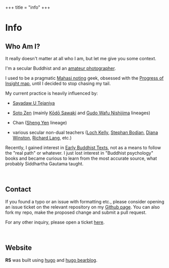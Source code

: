+++
title = "info"
+++

# Info

## Who Am I?

It really doesn't matter at all who I am, but let me give you some context.

I'm a secular Buddhist and an [amateur photographer](https://vlzetko.com).

I used to be a pragmatic [Mahasi noting](https://mahasivipassana.com) geek, obsessed with the [Progress of Insight map](https://mahasivipassana.com/the-progress-of-insight-map/), until I decided to stop chasing my tail.

My current practice is heavily influenced by:
 
- [Sayadaw U Tejaniya](https://ashintejaniya.org/)

- [Soto Zen](https://www.sotozen.com/eng) (mainly [Kōdō Sawaki](https://en.wikipedia.org/wiki/K%C5%8Dd%C5%8D_Sawaki) and [Gudo Wafu Nishijima](https://en.wikipedia.org/wiki/Gud%C5%8D_Wafu_Nishijima) lineages)

- Chan ([Sheng Yen](https://en.wikipedia.org/wiki/Sheng-yen) lineage)

- various secular non-dual teachers ([Loch Kelly](https://lochkelly.org), [Stephan Bodian](https://www.stephanbodian.org/), [Diana Winston](https://dianawinston.com), [Richard Lang](https://www.headless.org/contact/richard-lang.htm), etc.)


Recently, I gained interest in [Early Buddhist Texts](https://suttacentral.net/), not as a means to follow the "real path" or whatever. I just lost interest in "Buddhist psychology" books and became curious to learn from the most accurate source, what probably Siddhartha Gautama taught.

&nbsp;
## Contact

If you found a typo or an issue with formatting etc., please consider opening an issue ticket on the relevant repository on my [Github page](https://github.com/ahtrahddis?tab=repositories). You can also fork my repo, make the proposed change and submit a pull request.

For any other inquiry, please open a ticket [here](https://github.com/ahtrahddis/ahtrahddis.github.io/issues).



&nbsp;
## Website

**RS** was built using [hugo](https://gohugo.io/) and  [hugo bearblog](https://github.com/janraasch/hugo-bearblog).

